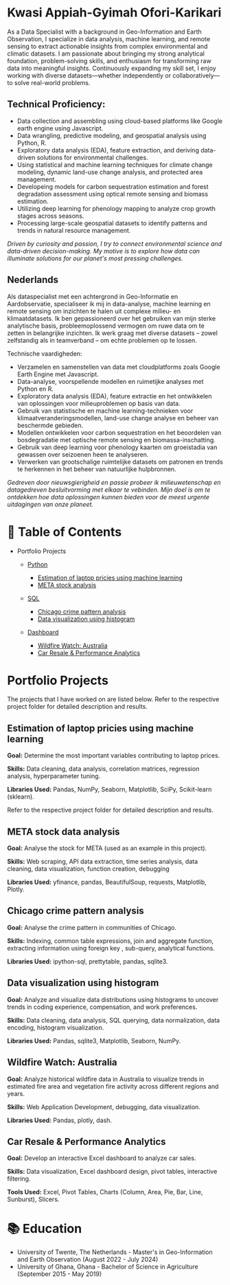 # Kwasi Appiah-Gyimah Ofori-Karikari

As a Data Specialist with a background in Geo-Information and Earth Observation, I specialize in data analysis, machine learning, and remote sensing to extract actionable insights from complex environmental and climatic datasets. I am passionate about bringing my strong analytical foundation, problem-solving skills, and enthusiasm for transforming raw data into meaningful insights. Continuously expanding my skill set, I enjoy working with diverse datasets—whether independently or collaboratively—to solve real-world problems.

## Technical Proficiency:
- Data collection and assembling using cloud-based platforms like Google earth engine using Javascript.
- Data wrangling, predictive modeling, and geospatial analysis using Python, R.
- Exploratory data analysis (EDA), feature extraction, and deriving data-driven solutions for environmental challenges.
- Using statistical and machine learning techniques for climate change modeling, dynamic land-use change analysis, and protected area management.
- Developeing models for carbon sequestration estimation and forest degradation assessment using optical remote sensing and biomass estimation.
- Utilizing deep learning for phenology mapping to analyze crop growth stages across seasons.
- Processing large-scale geospatial datasets to identify patterns and trends in natural resource management.

*Driven by curiosity and passion, I try to connect environmental science and data-driven decision-making. My motive is to explore how data can illuminate solutions for our planet's most pressing challenges.*

## Nederlands

Als dataspecialist met een achtergrond in Geo-Informatie en Aardobservatie, specialiseer ik mij in data-analyse, machine learning en remote sensing om inzichten te halen uit complexe milieu- en klimaatdatasets. Ik ben gepassioneerd over het gebruiken van mijn sterke analytische basis, probleemoplossend vermogen om ruwe data om te zetten in belangrijke inzichten. Ik werk graag met diverse datasets – zowel zelfstandig als in teamverband – om echte problemen op te lossen.

Technische vaardigheden:
-	Verzamelen en samenstellen van data met cloudplatforms zoals Google Earth Engine met Javascript.
-	Data-analyse, voorspellende modellen en ruimetijke analyses met Python en R.
-	Exploratory data analysis (EDA), feature extractie en het ontwikkelen van oplossingen voor milieuproblemen op basis van data.
-	Gebruik van statistische en machine learning-technieken voor klimaatveranderingsmodellen, land-use change analyse en beheer van beschermde gebieden.
-	Modellen ontwikkelen voor carbon sequestration en het beoordelen van bosdegradatie met optische remote sensing en biomassa-inschatting.
-	Gebruik van deep learning voor  phenology kaarten om groeistadia van gewassen over seizoenen heen te analyseren.
-	Verwerken van grootschalige ruimtelijke datasets om patronen en trends te herkennen in het beheer van natuurlijke hulpbronnen.

*Gedreven door nieuwsgierigheid en passie probeer ik milieuwetenschap en datagedreven besluitvorming met elkaar te vebinden. Mijn doel is om te ontdekken hoe data oplossingen kunnen bieden voor de meest urgente uitdagingen van onze planeet.*


# 📌 Table of Contents

* Portfolio Projects

   * [Python](https://github.com/Kwasi16/Data-Analysis-Portfolio/blob/main/Portfolio%20Projects/Python)
     
     * [Estimation of laptop pricies using machine learning](https://github.com/Kwasi16/Data-Analysis-Portfolio/blob/main/Portfolio%20Projects/Python/Estimation%20of%20laptop%20prices)
     * [META stock analysis](https://github.com/Kwasi16/Data-Analysis-Portfolio/tree/main/Portfolio%20Projects/Python/Stock_data_analysis)

   * [SQL](https://github.com/Kwasi16/Data-Analysis-Portfolio/tree/main/Portfolio%20Projects/SQL)
     
     * [Chicago crime pattern analysis](https://github.com/Kwasi16/Data-Analysis-Portfolio/tree/main/Portfolio%20Projects/SQL/Chicago%20crime%20project)
     * [Data visualization using histogram](https://github.com/Kwasi16/Data-Analysis-Portfolio/tree/main/Portfolio%20Projects/SQL/Data_visualization)
    
  * [Dashboard](https://github.com/Kwasi16/Data-Analysis-Portfolio/tree/main/Portfolio%20Projects/Dashboard)
    
    * [Wildfire Watch: Australia](https://github.com/Kwasi16/Data-Analysis-Portfolio/tree/main/Portfolio%20Projects/Dashboard/Interactive_dashboard_Dash)
    * [Car Resale & Performance Analytics](https://github.com/Kwasi16/Data-Analysis-Portfolio/tree/main/Portfolio%20Projects/Dashboard/Excel_dashboard)
     
# Portfolio Projects

The projects that I have worked on are listed below. Refer to the respective project folder for detailed description and results. 

## Estimation of laptop pricies using machine learning
**Goal:** Determine the most important variables contributing to laptop prices.  

**Skills:** Data cleaning, data analysis, correlation matrices, regression analysis, hyperparameter tuning.  

**Libraries Used:** Pandas, NumPy, Seaborn, Matplotlib, SciPy, Scikit-learn (sklearn).  

Refer to the respective project folder for detailed description and results.

## META stock data analysis
**Goal:** Analyse the stock for META (used as an example in this project).  

**Skills:** Web scraping, API data extraction, time series analysis, data cleaning, data visualization, function creation, debugging

**Libraries Used:** yfinance, pandas, BeautifulSoup, requests, Matplotlib, Plotly.

## Chicago crime pattern analysis
**Goal:** Analyse the crime pattern in communities of Chicago.  

**Skills:** Indexing, common table expressions, join and aggregate function, extracting information using foreign key , sub-query, analytical functions.  

**Libraries Used:** ipython-sql, prettytable, pandas, sqlite3.

## Data visualization using histogram
**Goal:** Analyze and visualize data distributions using histograms to uncover trends in coding experience, compensation, and work preferences.

**Skills:** Data cleaning, data analysis, SQL querying, data normalization, data encoding, histogram visualization.

**Libraries Used:** Pandas, sqlite3, Matplotlib, Seaborn, NumPy.

## Wildfire Watch: Australia
**Goal:** Analyze historical wildfire data in Australia to visualize trends in estimated fire area and vegetation fire activity across different regions and years.

**Skills:** Web Application Development, debugging, data visualization.

**Libraries Used:** Pandas, plotly, dash.

## Car Resale & Performance Analytics
**Goal:** Develop an interactive Excel dashboard to analyze car sales.

**Skills:** Data visualization, Excel dashboard design, pivot tables, interactive filtering.

**Tools Used:** Excel, Pivot Tables, Charts (Column, Area, Pie, Bar, Line, Sunburst), Slicers.

# 📚 Education

* University of Twente, The Netherlands - Master's in Geo-Information and Earth Observation (August 2022 - July 2024)
* University of Ghana, Ghana - Bachelor of Science in Agriculture (September 2015 - May 2019)
